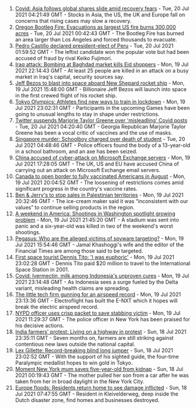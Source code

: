 1. [Covid: Asia follows global shares slide amid recovery fears](https://www.bbc.co.uk/news/business-57885183) - Tue, 20 Jul 2021 04:21:49 GMT - Stocks in Asia, the US, the UK and Europe fall on concerns that rising cases may slow a recovery.
2. [Oregon Bootleg Fire: Evacuations as largest US fire burns 300,000 acres](https://www.bbc.co.uk/news/world-us-canada-57890935) - Tue, 20 Jul 2021 00:42:43 GMT - The Bootleg Fire has burned an area larger than Los Angeles and forced thousands to evacuate.
3. [Pedro Castillo declared president-elect of Peru](https://www.bbc.co.uk/news/world-latin-america-57897402) - Tue, 20 Jul 2021 01:59:52 GMT - The leftist candidate won the popular vote but had been accused of fraud by rival Keiko Fujimori.
4. [Iraq attack: Bombing at Baghdad market kills Eid shoppers](https://www.bbc.co.uk/news/world-middle-east-57895957) - Mon, 19 Jul 2021 22:14:43 GMT - At least 25 people are killed in an attack on a busy market in Iraq's capital, security sources say.
5. [Jeff Bezos to blast into space aboard New Shepard rocket ship](https://www.bbc.co.uk/news/science-environment-57849364) - Mon, 19 Jul 2021 15:48:00 GMT - Billionaire Jeff Bezos will launch into space in the first crewed flight of his rocket ship.
6. [Tokyo Olympics: Athletes find new ways to train in lockdown](https://www.bbc.co.uk/news/world-asia-57887074) - Mon, 19 Jul 2021 23:02:31 GMT - Participants in the upcoming Games have been going to unusual lengths to stay in shape under restrictions.
7. [Twitter suspends Marjorie Taylor Greene over 'misleadling' Covid posts](https://www.bbc.co.uk/news/world-us-canada-57897401) - Tue, 20 Jul 2021 04:20:40 GMT - Georgia Republican Marjorie Taylor Greene has been a vocal critic of vaccines and the use of masks.
8. [Singapore murder: Schoolboy charged over death of student](https://www.bbc.co.uk/news/world-asia-57897762) - Tue, 20 Jul 2021 04:48:46 GMT - Police officers found the body of a 13-year-old in a school bathroom, and an axe has been seized.
9. [China accused of cyber-attack on Microsoft Exchange servers](https://www.bbc.co.uk/news/world-asia-china-57889981) - Mon, 19 Jul 2021 17:28:05 GMT - The UK, US and EU have accused China of carrying out an attack on Microsoft Exchange email servers.
10. [Canada to open border to fully vaccinated Americans in August](https://www.bbc.co.uk/news/world-us-canada-57896430) - Mon, 19 Jul 2021 20:04:52 GMT - The loosening of restrictions comes amid significant progress in the country's vaccine rates.
11. [Ben & Jerry's to stop sales in Palestinian territories](https://www.bbc.co.uk/news/business-57893161) - Mon, 19 Jul 2021 20:32:46 GMT - The ice-cream maker said it was “inconsistent with our values” to continue selling products in the region.
12. [A weekend in America: Shootings in Washington spotlight growing problem](https://www.bbc.co.uk/news/world-us-canada-57840801) - Mon, 19 Jul 2021 21:45:20 GMT - A stadium was sent into panic and a six-year-old was killed in two of the weekend's worst shootings.
13. [Pegasus: Who are the alleged victims of spyware targeting?](https://www.bbc.co.uk/news/world-57891506) - Mon, 19 Jul 2021 15:54:46 GMT - Jamal Khashoggi's wife and the editor of the Financial Times are among those said to be targeted.
14. [First space tourist Dennis Tito: 'I was euphoric'](https://www.bbc.co.uk/news/business-57891867) - Mon, 19 Jul 2021 23:02:28 GMT - Dennis Tito paid $20 million to travel to the International Space Station in 2001.
15. [Covid: Ivermectin, milk among Indonesia's unproven cures](https://www.bbc.co.uk/news/world-asia-pacific-57838033) - Mon, 19 Jul 2021 23:14:48 GMT - As Indonesia sees a surge fueled by the Delta variant, misleading health claims are spreading.
16. [The little tech firm gunning for an airspeed record](https://www.bbc.co.uk/news/business-57747128) - Mon, 19 Jul 2021 23:13:36 GMT - Electroflight has built the E-NXT which it hopes will break the electric airspeed record.
17. [NYPD officer uses crisp packet to save stabbing victim](https://www.bbc.co.uk/news/world-us-canada-57885400) - Mon, 19 Jul 2021 11:29:37 GMT - The police officer in New York has been praised for his decisive actions.
18. [India farmers' protest: Living on a highway in protest](https://www.bbc.co.uk/news/world-asia-india-57863658) - Sun, 18 Jul 2021 23:35:11 GMT - Seven months on, farmers are still striking against contentious new laws outside the national capital.
19. [Lex Gillette: Record-breaking blind long jumper](https://www.bbc.co.uk/news/disability-57851104) - Sun, 18 Jul 2021 23:02:52 GMT - With the support of his sighted guide, the four-time Paralympic medallist hopes to win gold in Tokyo.
20. [Moment New York mum saves five-year-old from kidnap](https://www.bbc.co.uk/news/world-us-canada-57877269) - Sun, 18 Jul 2021 00:19:43 GMT - The mother pulled her son from a car after he was taken from her in broad daylight in the New York City.
21. [Europe floods: Residents return home to see damage inflicted](https://www.bbc.co.uk/news/world-europe-57878577) - Sun, 18 Jul 2021 07:47:55 GMT - Resident in Kleivelderweg, deep inside the Dutch disaster zone, find homes and businesses destroyed.
